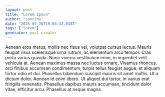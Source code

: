 ```yaml
---
layout: post
title: "Lorem Ipsun"
author: "zaorinu"
date: "2025-07-26T19:03:32.018Z"
tags: ["lorem"]
generator: post-creator
---
```


Aenean eros metus, mollis nec risus vel, volutpat cursus lectus. Mauris feugiat risus scelerisque urna rutrum, ac elementum arcu tempor. Cras porta varius gravida. Nunc viverra vestibulum enim, in imperdiet velit vehicula at. Aenean maximus massa nec luctus ornare. Vivamus rhoncus, orci finibus accumsan condimentum, turpis tellus feugiat augue, et aliquam tortor odio et dui. Phasellus bibendum suscipit mauris sit amet mattis. Ut a dictum dolor. Aenean id enim libero. Ut aliquet dui tortor, in varius erat fringilla venenatis. Phasellus dapibus mauris accumsan, tincidunt dolor vitae, efficitur arcu. Phasellus at neque magna.
